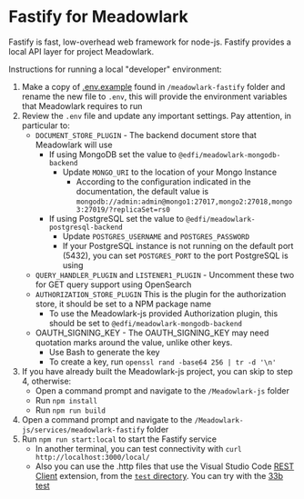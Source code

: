 # Fastify for Meadowlark

Fastify is fast, low-overhead web framework for node-js. Fastify provides a local API layer for project Meadowlark.

Instructions for running a local "developer" environment:

1. Make a copy of [.env.example](.env.example) found in
    `/meadowlark-fastify` folder and rename the new file to `.env`, this will provide the environment
     variables that Meadowlark requires to run
2. Review the `.env` file and update any important settings. Pay attention, in particular to:
   * `DOCUMENT_STORE_PLUGIN` - The backend document store that Meadowlark will use
     * If using MongoDB set the value to `@edfi/meadowlark-mongodb-backend`
       * Update `MONGO_URI` to the location of your Mongo Instance
         * According to the configuration indicated in the documentation, the default value is
        `mongodb://admin:admin@mongo1:27017,mongo2:27018,mongo3:27019/?replicaSet=rs0`
     * If using PostgreSQL set the value to `@edfi/meadowlark-postgresql-backend`
       * Update `POSTGRES_USERNAME` and `POSTGRES_PASSWORD`
       * If your PostgreSQL instance is not running on the default port (5432), you can set `POSTGRES_PORT` to
         the port PostgreSQL is using
   * `QUERY_HANDLER_PLUGIN` and `LISTENER1_PLUGIN` - Uncomment these two for GET query support using OpenSearch
   * `AUTHORIZATION_STORE_PLUGIN` This is the plugin for the authorization store, it should be set to a NPM package name
     * To use the Meadowlark-js provided Authorization plugin, this should be set to `@edfi/meadowlark-mongodb-backend`
   * OAUTH_SIGNING_KEY - The OAUTH_SIGNING_KEY may need quotation marks around the value, unlike other keys.
     * Use Bash to generate the key
     * To create a key, run `openssl rand -base64 256 | tr -d '\n'`
1. If you have already built the Meadowlark-js project, you can skip to step 4, otherwise:
   * Open a command prompt and navigate to the `/Meadowlark-js` folder
   * Run `npm install`
   * Run `npm run build`
2. Open a command prompt and navigate to the `/Meadowlark-js/services/meadowlark-fastify` folder
3. Run `npm run start:local` to start the Fastify service
   * In another terminal, you can test connectivity with `curl http://localhost:3000/local/`
   * Also you can use the .http files that use the Visual Studio Code [REST Client](https://marketplace.visualstudio.com/items?itemName=humao.rest-client) extension, from the [`test` directory](../../tests/http/). You can try with the [33b test](../../tests/http/local.33b.http)
